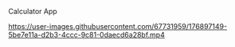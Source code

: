 Calculator App

https://user-images.githubusercontent.com/67731959/176897149-5be7e11a-d2b3-4ccc-9c81-0daecd6a28bf.mp4
